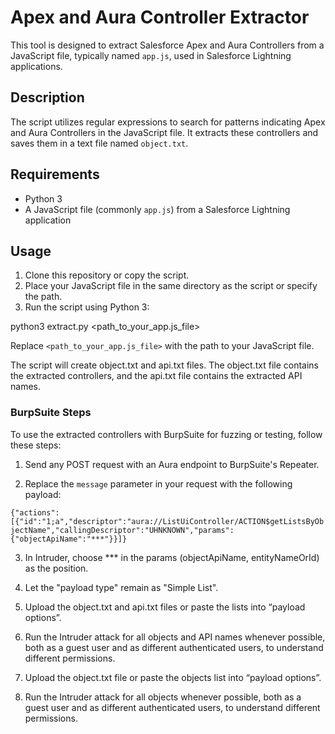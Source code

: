 # Apex and Aura Controller Extractor

This tool is designed to extract Salesforce Apex and Aura Controllers from a JavaScript file, typically named `app.js`, used in Salesforce Lightning applications.

## Description

The script utilizes regular expressions to search for patterns indicating Apex and Aura Controllers in the JavaScript file. It extracts these controllers and saves them in a text file named `object.txt`.

## Requirements

- Python 3
- A JavaScript file (commonly `app.js`) from a Salesforce Lightning application

## Usage

1. Clone this repository or copy the script.
2. Place your JavaScript file in the same directory as the script or specify the path.
3. Run the script using Python 3:

python3 extract.py <path_to_your_app.js_file>

Replace `<path_to_your_app.js_file>` with the path to your JavaScript file.

The script will create object.txt and api.txt files. The object.txt file contains the extracted controllers, and the api.txt file contains the extracted API names.

### BurpSuite Steps

To use the extracted controllers with BurpSuite for fuzzing or testing, follow these steps:

1. Send any POST request with an Aura endpoint to BurpSuite's Repeater.

2. Replace the `message` parameter in your request with the following payload:

```{"actions":[{"id":"1;a","descriptor":"aura://ListUiController/ACTION$getListsByObjectName","callingDescriptor":"UHNKNOWN","params":{"objectApiName":"***"}}]}```

3. In Intruder, choose *** in the params (objectApiName, entityNameOrId) as the position.

4. Let the "payload type" remain as "Simple List".

5. Upload the object.txt and api.txt files or paste the lists into “payload options”.

6. Run the Intruder attack for all objects and API names whenever possible, both as a guest user and as different authenticated users, to understand different permissions.

5. Upload the object.txt file or paste the objects list into “payload options”.

6. Run the Intruder attack for all objects whenever possible, both as a guest user and as different authenticated users, to understand different permissions.
